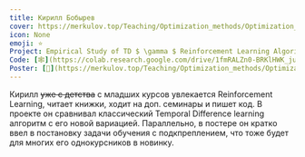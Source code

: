```yaml
---
title: Кирилл Бобырев
cover: https://merkulov.top/Teaching/Optimization_methods/Optimization_methods_______/Лучшие_проекты_по_оптимизации_2018/Кирилл_Бобырев/bobyrev.jpeg
icon: None
emoji: ⭐
Project: Empirical Study of TD $ \gamma $ Reinforcement Learning Algorithm
Code: [🕸](https://colab.research.google.com/drive/1fmRALZn0-BRKlHWK_juP9sswUdpEtCZ0?authuser=2#scrollTo=6DEOJnl0idB-)
Poster: [📎](https://merkulov.top/Teaching/Optimization_methods/Optimization_methods_______/Лучшие_проекты_по_оптимизации_2018/Кирилл_Бобырев/bobyrev_poster.pdf)
---
```


Кирилл ~~уже с детства~~ с младших курсов увлекается Reinforcement Learning, читает книжки, ходит на доп. семинары и пишет код. В проекте он сравнивал классический Temporal Difference learning алгоритм с его новой вариацией. Параллельно, в постере он кратко ввел в постановку задачи обучения с подкпреплением, что тоже будет для многих его однокурсников в новинку.
